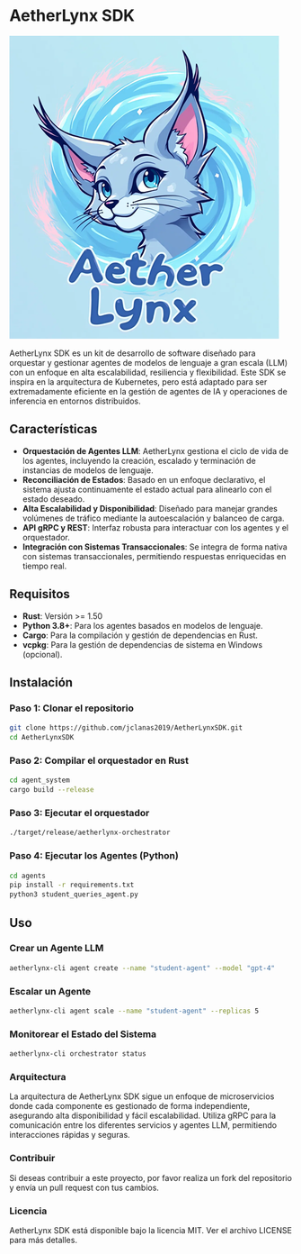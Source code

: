 # AetherLynx SDK

![AetherLynx SDK Logo](AetherLynxLogo.png)

AetherLynx SDK es un kit de desarrollo de software diseñado para orquestar y gestionar agentes de modelos de lenguaje a gran escala (LLM) con un enfoque en alta escalabilidad, resiliencia y flexibilidad. Este SDK se inspira en la arquitectura de Kubernetes, pero está adaptado para ser extremadamente eficiente en la gestión de agentes de IA y operaciones de inferencia en entornos distribuidos.

## Características

- **Orquestación de Agentes LLM**: AetherLynx gestiona el ciclo de vida de los agentes, incluyendo la creación, escalado y terminación de instancias de modelos de lenguaje.
- **Reconciliación de Estados**: Basado en un enfoque declarativo, el sistema ajusta continuamente el estado actual para alinearlo con el estado deseado.
- **Alta Escalabilidad y Disponibilidad**: Diseñado para manejar grandes volúmenes de tráfico mediante la autoescalación y balanceo de carga.
- **API gRPC y REST**: Interfaz robusta para interactuar con los agentes y el orquestador.
- **Integración con Sistemas Transaccionales**: Se integra de forma nativa con sistemas transaccionales, permitiendo respuestas enriquecidas en tiempo real.

## Requisitos

- **Rust**: Versión >= 1.50
- **Python 3.8+**: Para los agentes basados en modelos de lenguaje.
- **Cargo**: Para la compilación y gestión de dependencias en Rust.
- **vcpkg**: Para la gestión de dependencias de sistema en Windows (opcional).

## Instalación

### Paso 1: Clonar el repositorio

```bash
git clone https://github.com/jclanas2019/AetherLynxSDK.git
cd AetherLynxSDK
```

### Paso 2: Compilar el orquestador en Rust

```bash
cd agent_system
cargo build --release
```

### Paso 3: Ejecutar el orquestador

```bash
./target/release/aetherlynx-orchestrator
```

### Paso 4: Ejecutar los Agentes (Python)

```bash
cd agents
pip install -r requirements.txt
python3 student_queries_agent.py
```

## Uso
### Crear un Agente LLM

```bash
aetherlynx-cli agent create --name "student-agent" --model "gpt-4"
```

### Escalar un Agente

```bash
aetherlynx-cli agent scale --name "student-agent" --replicas 5
```

### Monitorear el Estado del Sistema

```bash
aetherlynx-cli orchestrator status
```

###  Arquitectura
La arquitectura de AetherLynx SDK sigue un enfoque de microservicios donde cada componente es gestionado de forma independiente, asegurando alta disponibilidad y fácil escalabilidad. Utiliza gRPC para la comunicación entre los diferentes servicios y agentes LLM, permitiendo interacciones rápidas y seguras.

###  Contribuir
Si deseas contribuir a este proyecto, por favor realiza un fork del repositorio y envía un pull request con tus cambios.

### Licencia
AetherLynx SDK está disponible bajo la licencia MIT. Ver el archivo LICENSE para más detalles.




